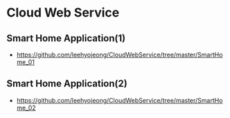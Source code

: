 # Cloud Web Service
## Smart Home Application(1)
- https://github.com/leehyojeong/CloudWebService/tree/master/SmartHome_01
## Smart Home Application(2)
- https://github.com/leehyojeong/CloudWebService/tree/master/SmartHome_02
